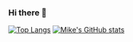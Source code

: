 ### Hi there 👋


[![Top Langs](https://github-readme-stats.vercel.app/api/top-langs/?username=mdunnmon&hide_progress=true)](https://github.com/mdunnmon/github-readme-stats)
[![Mike's GitHub stats](https://github-readme-stats.vercel.app/api?username=mdunnmon)](https://github.com/mdunnmon/github-readme-stats)
